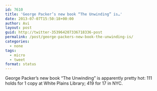 ```yaml
---
id: 7610
title: 'George Packer’s new book “The Unwinding” is…'
date: 2013-07-07T15:50:18+00:00
author: Avi
layout: post
guid: http://twitter-353964207336718336-post
permalink: /post/george-packers-new-book-the-unwinding-is/
categories:
  - none
tags:
  - micro
  - tweet
format: status
---
```

George Packer’s new book “The Unwinding” is apparently pretty hot: 111 holds for 1 copy at White Plains Library; 419 for 17 in NYC.
